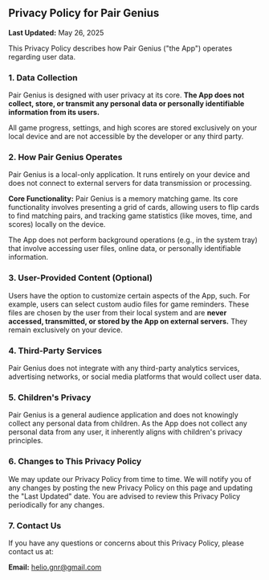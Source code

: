 ## Privacy Policy for Pair Genius

**Last Updated:** May 26, 2025

This Privacy Policy describes how Pair Genius ("the App") operates regarding user data.

### 1. Data Collection

Pair Genius is designed with user privacy at its core. **The App does not collect, store, or transmit any personal data or personally identifiable information from its users.**

All game progress, settings, and high scores are stored exclusively on your local device and are not accessible by the developer or any third party.

### 2. How Pair Genius Operates

Pair Genius is a local-only application. It runs entirely on your device and does not connect to external servers for data transmission or processing.

**Core Functionality:** Pair Genius is a memory matching game. Its core functionality involves presenting a grid of cards, allowing users to flip cards to find matching pairs, and tracking game statistics (like moves, time, and scores) locally on the device.

The App does not perform background operations (e.g., in the system tray) that involve accessing user files, online data, or personally identifiable information.

### 3. User-Provided Content (Optional)

Users have the option to customize certain aspects of the App, such. For example, users can select custom audio files for game reminders. These files are chosen by the user from their local system and are **never accessed, transmitted, or stored by the App on external servers.** They remain exclusively on your device.

### 4. Third-Party Services

Pair Genius does not integrate with any third-party analytics services, advertising networks, or social media platforms that would collect user data.

### 5. Children's Privacy

Pair Genius is a general audience application and does not knowingly collect any personal data from children. As the App does not collect any personal data from any user, it inherently aligns with children's privacy principles.

### 6. Changes to This Privacy Policy

We may update our Privacy Policy from time to time. We will notify you of any changes by posting the new Privacy Policy on this page and updating the "Last Updated" date. You are advised to review this Privacy Policy periodically for any changes.

### 7. Contact Us

If you have any questions or concerns about this Privacy Policy, please contact us at:

**Email:** helio.gnr@gmail.com

